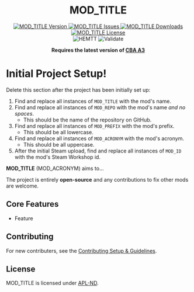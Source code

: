 <!-- If you want to make changes to this README, you need to also modify the README.md in the docs folder as well -->

<h1 align="center">MOD_TITLE</h1>
<p align="center">
    <a href="https://github.com/DartsArmaMods/MOD_REPO/releases/latest">
        <img src="https://img.shields.io/badge/Version-0.0.0.0-blue?style=flat-square" alt="MOD_TITLE Version">
    </a>
    <a href="https://github.com/DartsArmaMods/MOD_REPO/issues">
        <img src="https://img.shields.io/github/issues-raw/DartsArmaMods/MOD_REPO.svg?style=flat-square&label=Issues" alt="MOD_TITLE Issues">
    </a>
    <a href="https://steamcommunity.com/sharedfiles/filedetails/?id=MOD_ID">
        <img src="https://img.shields.io/steam/downloads/MOD_ID.svg?style=flat-square&label=Downloads" alt="MOD_TITLE Downloads">
    </a>
    <a href="https://github.com/DartsArmaMods/MOD_REPO/blob/master/LICENSE">
        <img src="https://img.shields.io/badge/License-APL ND-red?style=flat-square" alt="MOD_TITLE License">
    </a>
    <br>
    <img src="https://img.shields.io/github/actions/workflow/status/DartsArmaMods/MOD_REPO/hemtt.yml?style=flat-square&label=HEMTT" alt="HEMTT">
    <img src="https://img.shields.io/github/actions/workflow/status/DartsArmaMods/MOD_REPO/arma.yml?style=flat-square&label=Validate" alt="Validate">
</p>

<p align="center">
    <b>Requires the latest version of <a href="https://github.com/CBATeam/CBA_A3/releases/latest">CBA A3</a></b>
</p>

# Initial Project Setup!
Delete this section after the project has been initially set up:
1. Find and replace all instances of `MOD_TITLE` with the mod's name.
2. Find and replace all instances of `MOD_REPO` with the mod's name *and no spaces*.
   - This should be the name of the repository on GitHub.
3. Find and replace all instances of `MOD_PREFIX` with the mod's prefix.
   - This should be all lowercase.
4. Find and replace all instances of `MOD_ACRONYM` with the mod's acronym.
   - This should be all uppercase.
5. After the initial Steam upload, find and replace all instances of `MOD_ID` with the mod's Steam Workshop id.

**MOD_TITLE** (MOD_ACRONYM) aims to...

The project is entirely **open-source** and any contributions to fix other mods are welcome.

## Core Features
- Feature

## Contributing
For new contributers, see the [Contributing Setup & Guidelines](./.github/CONTRIBUTING.md).

## License
MOD_TITLE is licensed under [APL-ND](./LICENSE.md).